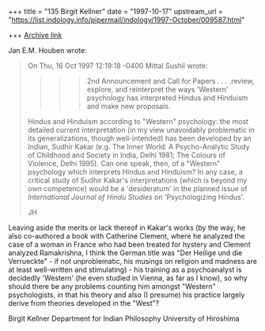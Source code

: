 +++
title = "135 Birgit Kellner"
date = "1997-10-17"
upstream_url = "https://list.indology.info/pipermail/indology/1997-October/009587.html"

+++
[Archive link](https://list.indology.info/pipermail/indology/1997-October/009587.html)

Jan E.M. Houben wrote:

> On  Thu, 16 Oct 1997 12:19:18 -0400  Mittal Sushil
> <mittals at MAGELLAN.UMONTREAL.CA> wrote:
>
> >>> 2nd Announcement and Call for Papers
>  . . . .review, explore, and reinterpret the ways 'Western' psychology has
> interpreted Hindus and Hinduism and make new proposals.
>
> Hindus and Hinduism according to "Western" psychology: the most detailed
> current interpretation (in my view unavoidably problematic in its
> generalizations, though well-intended) has been developed by an Indian, Sudhir
> Kakar (e.g. The Inner World: A Psycho-Analytic Study of Childhood and Society
> in India, Delhi 1981; The Colours of Violence, Delhi 1995). Can one speak,
> then, of a "Western" psychology which interprets Hindus and Hinduism? In any
> case, a critical study of Sudhir Kakar's interpretations (which is beyond my
> own competence) would be a 'desideratum' in the planned issue of _International
> Journal of Hindu Studies_ on 'Psychologizing Hindus'.
>
> JH

  Leaving aside the merits or lack thereof in Kakar's works (by the way, he also
co-authored a book with Catherine Clement, where he analyzed the case of a woman in
France who had been treated for hystery and Clement analyzed Ramakrishna, I think
the German title was "Der Heilige und die Verrueckte" - if not unproblematic, his
musings on religion and madness are at least well-written and stimulating) - his
training as a psychoanalyst is decidedly 'Western' (he even studied in Vienna, as
far as I know), so why should there be any problems counting him amongst "Western"
psychologists, in that his theory and also (I presume) his practice largely derive
from theories developed in the "West"?

Birgit Kellner
Department for Indian Philosophy
University of Hiroshima




